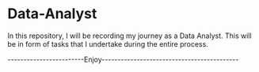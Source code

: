 # Data-Analyst

In this repository, I will be recording my journey as a Data Analyst.
This will be in form of tasks that I undertake during the entire process.




------------------------Enjoy-------------------------------------------
